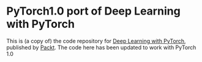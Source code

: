 # PyTorch1.0 port of Deep Learning with PyTorch
This is (a copy of) the code repository for [Deep Learning with PyTorch](https://www.packtpub.com/big-data-and-business-intelligence/deep-learning-pytorch?utm_source=github&utm_medium=repository&utm_campaign=9781788624336), published by [Packt](https://www.packtpub.com/?utm_source=github). 
The code here has been updated to work with PyTorch 1.0 
